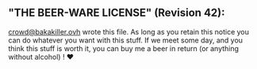 
## "THE BEER-WARE LICENSE" (Revision 42):
<crowd@bakakiller.ovh> wrote this file. As long as you retain this notice you
can do whatever you want with this stuff. If we meet some day, and you think
this stuff is worth it, you can buy me a beer in return (or anything without alcohol) ! ♥
